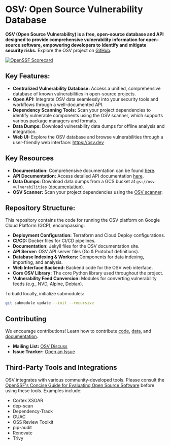 # OSV: Open Source Vulnerability Database

**OSV (Open Source Vulnerability) is a free, open-source database and API designed to provide comprehensive vulnerability information for open-source software, empowering developers to identify and mitigate security risks.**  Explore the OSV project on [GitHub](https://github.com/google/osv.dev).

[![OpenSSF Scorecard](https://api.securityscorecards.dev/projects/github.com/google/osv.dev/badge)](https://scorecard.dev/viewer/?uri=github.com/google/osv.dev)

## Key Features:

*   **Centralized Vulnerability Database:** Access a unified, comprehensive database of known vulnerabilities in open-source projects.
*   **Open API:** Integrate OSV data seamlessly into your security tools and workflows through a well-documented API.
*   **Dependency Scanning Tools:** Scan your project dependencies to identify vulnerable components using the OSV scanner, which supports various package managers and formats.
*   **Data Dumps:** Download vulnerability data dumps for offline analysis and integration.
*   **Web UI:** Explore the OSV database and browse vulnerabilities through a user-friendly web interface:  <https://osv.dev>

## Key Resources

*   **Documentation:**  Comprehensive documentation can be found [here](https://google.github.io/osv.dev).
*   **API Documentation:** Access detailed API documentation [here](https://google.github.io/osv.dev/api/).
*   **Data Dumps:**  Download data dumps from a GCS bucket at `gs://osv-vulnerabilities` ([documentation](https://google.github.io/osv.dev/data/#data-dumps)).
*   **OSV Scanner:**  Scan your project dependencies using the [OSV scanner](https://github.com/google/osv-scanner).

## Repository Structure:

This repository contains the code for running the OSV platform on Google Cloud Platform (GCP), encompassing:

*   **Deployment Configuration:** Terraform and Cloud Deploy configurations.
*   **CI/CD:** Docker files for CI/CD pipelines.
*   **Documentation:** Jekyll files for the OSV documentation site.
*   **API Server:**  OSV API server files (Go & Protobuf definitions).
*   **Database Indexing & Workers:** Components for data indexing, importing, and analysis.
*   **Web Interface Backend:** Backend code for the OSV web interface.
*   **Core OSV Library:** The core Python library used throughout the project.
*   **Vulnerability Feed Conversion:** Modules for converting vulnerability feeds (e.g., NVD, Alpine, Debian).

To build locally, initialize submodules:

```bash
git submodule update --init --recursive
```

## Contributing

We encourage contributions! Learn how to contribute [code](CONTRIBUTING.md#contributing-code), [data](CONTRIBUTING.md#contributing-data), and [documentation](CONTRIBUTING.md#contributing-documentation).

*   **Mailing List:** [OSV Discuss](https://groups.google.com/g/osv-discuss)
*   **Issue Tracker:** [Open an Issue](https://github.com/google/osv.dev/issues)

## Third-Party Tools and Integrations

OSV integrates with various community-developed tools.  Please consult the [OpenSSF's Concise Guide for Evaluating Open Source Software](https://best.openssf.org/Concise-Guide-for-Evaluating-Open-Source-Software) before using these tools.  Examples include:

*   Cortex XSOAR
*   dep-scan
*   Dependency-Track
*   GUAC
*   OSS Review Toolkit
*   pip-audit
*   Renovate
*   Trivy
